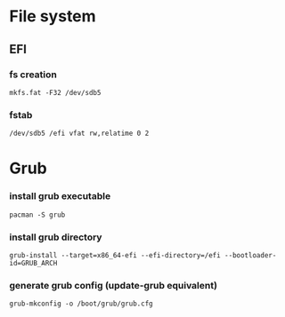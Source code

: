 # File system
## EFI
### fs creation
```
mkfs.fat -F32 /dev/sdb5
```

### fstab
```
/dev/sdb5 /efi vfat rw,relatime 0 2
```


# Grub

### install grub executable
```
pacman -S grub
```

### install grub directory
```
grub-install --target=x86_64-efi --efi-directory=/efi --bootloader-id=GRUB_ARCH
```

### generate grub config (update-grub equivalent)
```
grub-mkconfig -o /boot/grub/grub.cfg
```
